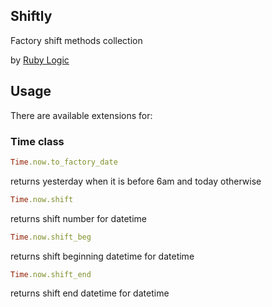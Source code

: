 ## Shiftly

Factory shift methods collection

by [Ruby Logic](http://rubylogic.eu)

## Usage

There are available extensions for:

### Time class

```ruby
Time.now.to_factory_date
```
returns yesterday when it is before 6am and today otherwise

```ruby
Time.now.shift
```
returns shift number for datetime

```ruby
Time.now.shift_beg
```
returns shift beginning datetime for datetime

```ruby
Time.now.shift_end
```
returns shift end datetime for datetime
